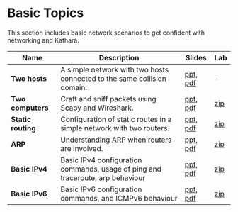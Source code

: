 # Basic Topics
This section includes basic network scenarios to get confident with networking and Kathará.

| Name               | Description                                                                    | Slides                                                                                                              | Lab                                                     |
|--------------------|--------------------------------------------------------------------------------|---------------------------------------------------------------------------------------------------------------------|---------------------------------------------------------|
| **Two hosts**      | A simple network with two hosts connected to the same collision domain.        | [ppt](two-hosts/003-kathara-lab_two-hosts.pptx), [pdf](two-hosts/003-kathara-lab_two-hosts.pdf)                     | -                                                       |
| **Two computers**  | Craft and sniff packets using Scapy and Wireshark.                             | [ppt](two-computers/0105-kathara-lab_two-computers.pptx), [pdf](two-computers/0105-kathara-lab_two-computers.pdf)   | [zip](two-computers/kathara-lab_two-computers.zip) |
| **Static routing** | Configuration of static routes in a simple network with two routers.           | [ppt](static-routing/004-kathara-lab_static-routing.pptx), [pdf](static-routing/004-kathara-lab_static-routing.pdf) | [zip](static-routing/kathara-lab_static-routing.zip)    |
| **ARP**            | Understanding ARP when routers are involved.                                   | [ppt](arp/005-kathara-lab_arp.ppt), [pdf](arp/005-kathara-lab_arp.pdf)                                              | [zip](arp/kathara-lab_arp.zip)                          |
| **Basic IPv4**     | Basic IPv4 configuration commands, usage of ping and traceroute, arp behaviour | [ppt](basic-ipv4/0130-kathara-lab_basic-ipv4.pptx), [pdf](basic-ipv4/0130-kathara-lab_basic-ipv4.pdf)               | [zip](basic-ipv4/kathara-lab_basic-ipv4.zip)            |
| **Basic IPv6**     | Basic IPv6 configuration commands, and ICMPv6 behaviour                        | [ppt](basic-ipv6/0135-kathara-lab_basic-ipv6.pptx), [pdf](basic-ipv6/0135-kathara-lab_basic-ipv6.pdf)                    | [zip](basic-ipv6/kathara-lab_basic-ipv6.zip)       |